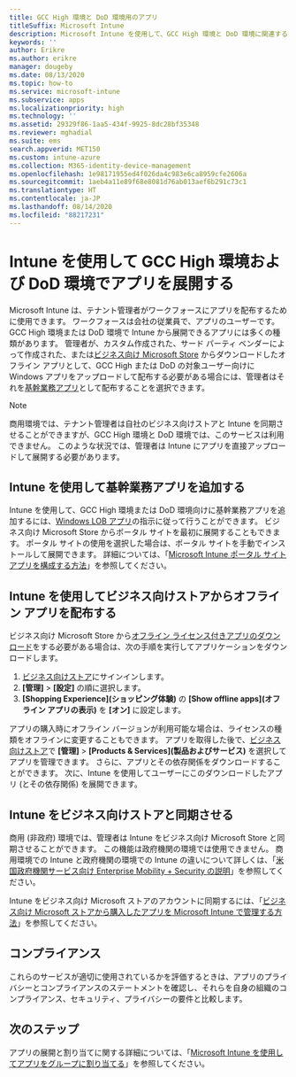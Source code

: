 ```yaml
---
title: GCC High 環境と DoD 環境用のアプリ
titleSuffix: Microsoft Intune
description: Microsoft Intune を使用して、GCC High 環境と DoD 環境に関連するアプリについて説明します。
keywords: ''
author: Erikre
ms.author: erikre
manager: dougeby
ms.date: 08/13/2020
ms.topic: how-to
ms.service: microsoft-intune
ms.subservice: apps
ms.localizationpriority: high
ms.technology: ''
ms.assetid: 29329f86-1aa5-434f-9925-8dc28bf35348
ms.reviewer: mghadial
ms.suite: ems
search.appverid: MET150
ms.custom: intune-azure
ms.collection: M365-identity-device-management
ms.openlocfilehash: 1e98171955ed4f026da4c983e6ca8959cfe2606a
ms.sourcegitcommit: 1aeb4a11e89f68e8081d76ab013aef6b291c73c1
ms.translationtype: HT
ms.contentlocale: ja-JP
ms.lasthandoff: 08/14/2020
ms.locfileid: "88217231"
---
```

# <a name="deploying-apps-using-intune-on-the-gcc-high-and-dod-environments"></a>Intune を使用して GCC High 環境および DoD 環境でアプリを展開する 

Microsoft Intune は、テナント管理者がワークフォースにアプリを配布するために使用できます。 ワークフォースは会社の従業員で、アプリのユーザーです。 GCC High 環境または DoD 環境で Intune から展開できるアプリには多くの種類があります。 管理者が、カスタム作成された、サード パーティ ベンダーによって作成された、または[ビジネス向け Microsoft Store](https://businessstore.microsoft.com/store) からダウンロードしたオフライン アプリとして、GCC High または DoD の対象ユーザー向けに Windows アプリをアップロードして配布する必要がある場合には、管理者はそれを[基幹業務アプリ](apps-add.md#app-types-in-microsoft-intune)として配布することを選択できます。  

> [!NOTE]
> 商用環境では、テナント管理者は自社のビジネス向けストアと Intune を同期させることができますが、GCC High 環境と DoD 環境では、このサービスは利用できません。 このような状況では、管理者は Intune にアプリを直接アップロードして展開する必要があります。  

## <a name="add-line-of-business-apps-using-intune"></a>Intune を使用して基幹業務アプリを追加する 

Intune を使用して、GCC High 環境または DoD 環境向けに基幹業務アプリを追加するには、[Windows LOB アプリ](lob-apps-windows.md)の指示に従って行うことができます。 ビジネス向け Microsoft Store からポータル サイトを最初に展開することもできます。 ポータル サイトの使用を選択した場合は、ポータル サイトを手動でインストールして展開できます。 詳細については、「[Microsoft Intune ポータル サイト アプリを構成する方法](company-portal-app.md)」を参照してください。 

## <a name="distribute-offline-apps-from-the-store-for-business-using-intune"></a>Intune を使用してビジネス向けストアからオフライン アプリを配布する  

ビジネス向け Microsoft Store から[オフライン ライセンス付きアプリのダウンロード](https://docs.microsoft.com/microsoft-store/distribute-offline-apps#download-an-offline-licensed-app)をする必要がある場合は、次の手順を実行してアプリケーションをダウンロードします。 

1. [ビジネス向けストア](https://businessstore.microsoft.com/)にサインインします。
2. **[管理]**  >  **[設定]** の順に選択します。
3. **[Shopping Experience]\(ショッピング体験\)** の **[Show offline apps]\(オフライン アプリの表示\)** を **[オン]** に設定します。

アプリの購入時にオフライン バージョンが利用可能な場合は、ライセンスの種類をオフラインに変更することもできます。 アプリを取得した後で、[ビジネス向けストア](https://businessstore.microsoft.com/)で **[管理]** > **[Products & Services]\(製品およびサービス\)** を選択してアプリを管理できます。 さらに、アプリとその依存関係をダウンロードすることができます。 次に、Intune を使用してユーザーにこのダウンロードしたアプリ (とその依存関係) を展開できます。  

## <a name="syncing-intune-to-the-store-for-business"></a>Intune をビジネス向けストアと同期させる 

商用 (非政府) 環境では、管理者は Intune をビジネス向け Microsoft Store と同期させることができます。 この機能は政府機関の環境では使用できません。 商用環境での Intune と政府機関の環境での Intune の違いについて詳しくは、「[米国政府機関サービス向け Enterprise Mobility + Security の説明](https://docs.microsoft.com/enterprise-mobility-security/solutions/ems-govt-service-description)」を参照してください。  

Intune をビジネス向け Microsoft ストアのアカウントに同期するには、「[ビジネス向け Microsoft ストアから購入したアプリを Microsoft Intune で管理する方法](windows-store-for-business.md)」を参照してください。  

## <a name="compliance"></a>コンプライアンス 

これらのサービスが適切に使用されているかを評価するときは、アプリのプライバシーとコンプライアンスのステートメントを確認し、それらを自身の組織のコンプライアンス、セキュリティ、プライバシーの要件と比較します。   

## <a name="next-steps"></a>次のステップ

アプリの展開と割り当てに関する詳細については、「[Microsoft Intune を使用してアプリをグループに割り当てる](apps-deploy.md)」を参照してください。

 

